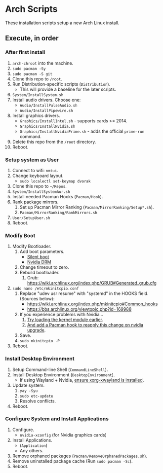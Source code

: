 # Arch Scripts

These installation scripts setup a new Arch Linux install.

## Execute, in order

### After first install

1. `arch-chroot` into the machine.
2. `sudo pacman -Sy`
3. `sudo pacman -S git`
4. Clone this repo to `/root`.
5. Run Distribution-specific scripts (`Distribution`).
    * This will provide a baseline for the later scripts.
6. `System/InstallSystem.sh`
7. Install audio drivers. Choose one:
    * `Audio/InstallPulseAudio.sh`
    * `Audio/InstallPipewire.sh`
8. Install graphics drivers.
    * `Graphics/InstallIntel.sh` - supports cards >= 2014.
    * `Graphics/InstallNvidia.sh`
    * `Graphics/InstallNvidiaPrime.sh` - adds the official `prime-run` command.
9. Delete this repo from the `/root` directory.
10. Reboot.

### Setup system as User

1. Connect to wifi: `nmtui`.
2. Change keyboard layout.
    * `sudo localectl set-keymap dvorak`
3. Clone this repo to `~/Repos`.
4. `System/InstallSystemAur.sh`
5. Install needed Pacman Hooks (`Pacman/Hook`).
6. Rank package mirrors.
    1. Set up Pacman Mirror Ranking (`Pacman/MirrorRanking/Setup*.sh`).
    2. `Pacman/MirrorRanking/RankMirrors.sh`
7. `User/SetupUser.sh`
8. Reboot.

### Modify Boot

1. Modify Bootloader.
    1. Add boot parameters.
        * [Silent boot](https://wiki.archlinux.org/index.php/silent_boot#Kernel_parameters)
        * [Nvidia DRM](https://wiki.archlinux.org/title/NVIDIA#DRM_kernel_mode_setting)
    2. Change timeout to zero.
    3. Rebuild bootloader.
        1. Grub: https://wiki.archlinux.org/index.php/GRUB#Generated_grub.cfg
2. `sudo nano /etc/mkinitcpio.conf`
    1. Replace "udev usr resume" with "systemd" in the HOOKS field. (Sources below):
        * https://wiki.archlinux.org/index.php/mkinitcpio#Common_hooks
        * https://bbs.archlinux.org/viewtopic.php?id=169988
    2. If you experience problems with Nvidia...
        1. [Try loading the kernel module earlier](https://wiki.archlinux.org/title/NVIDIA#Early_loading).
        2. [And add a Pacman hook to reapply this change on nvidia upgrade](https://wiki.archlinux.org/title/NVIDIA#pacman_hook).
    3. Save.
    4. `sudo mkinitcpio -P`
6. Reboot.

### Install Desktop Environment

1. Setup Command-line Shell (`CommandLineShell`).
2. Install Desktop Environment (`DesktopEnvironment`).
    * If using Wayland + Nvidia, [ensure xorg-xwayland is installed](https://wiki.archlinux.org/title/Wayland#XWayland).
3. Update system.
    1. `yay -Syu`
    2. `sudo etc-update`
    3. Resolve conflicts.
4. Reboot.

### Configure System and Install Applications

1. Configure.
    * `nvidia-xconfig` (for Nvidia graphics cards)
2. Install Applications.
    * (`Application`)
    * Any others.
3. Remove orphaned packages (`Pacman/RemoveOrphanedPackages.sh`).
4. Remove uninstalled package cache (Run `sudo pacman -Sc`).
5. Reboot.
